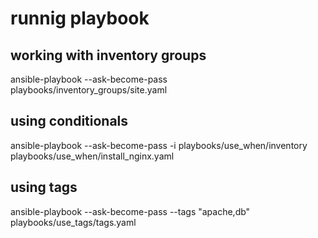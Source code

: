 # runnig playbook

## working with inventory groups
ansible-playbook --ask-become-pass playbooks/inventory_groups/site.yaml

## using conditionals
ansible-playbook --ask-become-pass -i playbooks/use_when/inventory playbooks/use_when/install_nginx.yaml

## using tags
ansible-playbook --ask-become-pass --tags "apache,db" playbooks/use_tags/tags.yaml